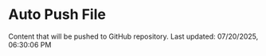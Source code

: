 # Auto Push File

Content that will be pushed to GitHub repository.
Last updated: 07/20/2025, 06:30:06 PM